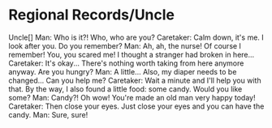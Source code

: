 # Regional Records/Uncle

Uncle[]
Man: Who is it?! Who, who are you?
Caretaker: Calm down, it's me. I look after you. Do you remember?
Man: Ah, ah, the nurse! Of course I remember! You, you scared me! I thought a stranger had broken in here...
Caretaker: It's okay... There's nothing worth taking from here anymore anyway. Are you hungry?
Man: A little... Also, my diaper needs to be changed... Can you help me?
Caretaker: Wait a minute and I'll help you with that. By the way, I also found a little food: some candy. Would you like some?
Man: Candy?! Oh wow! You're made an old man very happy today!
Caretaker: Then close your eyes. Just close your eyes and you can have the candy.
Man: Sure, sure!
